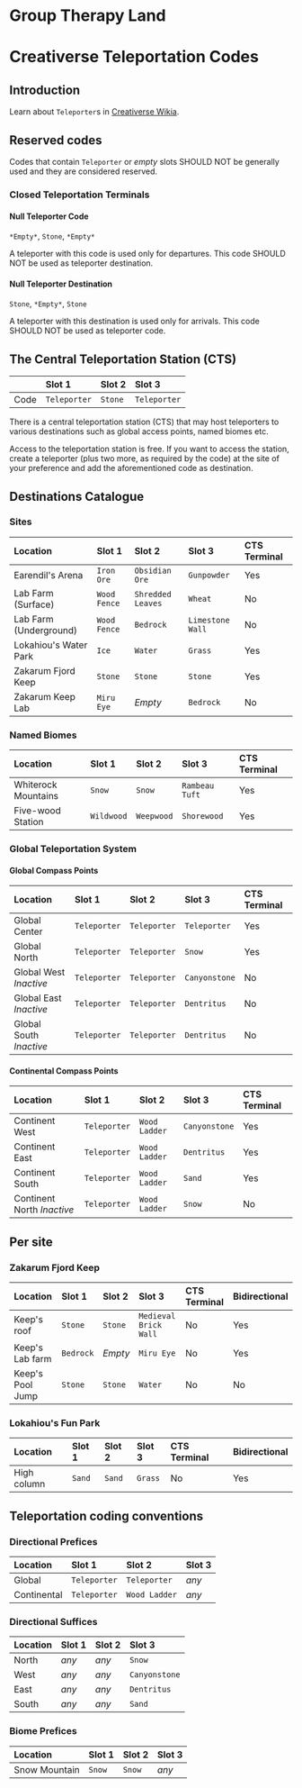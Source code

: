 # Group Therapy Land

# Creativerse Teleportation Codes

## Introduction

Learn about `Teleporter`s in [Creativerse Wikia][creativerse-wikia].

## Reserved codes

Codes that contain `Teleporter` or *empty* slots SHOULD NOT be generally used 
and they are considered reserved.

### Closed Teleportation Terminals

#### Null Teleporter Code

`*Empty*`, `Stone`, `*Empty*`

A teleporter with this code is used only for departures. This code SHOULD NOT be used as teleporter destination.

#### Null Teleporter Destination

`Stone`, `*Empty*`, `Stone`

A teleporter with this destination is used only for arrivals. This code SHOULD NOT be used as teleporter code.


## The Central Teleportation Station (CTS)

|      | Slot 1       | Slot 2  | Slot 3           |
| :--  | :--          | :--     | :--              |
| Code | `Teleporter` | `Stone` | `Teleporter`     |

There is a central teleportation station (CTS) that may host teleporters to various 
destinations such as global access points, named biomes etc.

Access to the teleportation station is free. If you want to access the station, 
create a teleporter (plus two more, as required by the code) at the site of your 
preference and add the aforementioned code as destination.

## Destinations Catalogue

### Sites

| Location               | Slot 1       | Slot 2            | Slot 3           | CTS Terminal |
| :--                    | :--          | :--               | :--              | :--          |
| Earendil's Arena       | `Iron Ore`   | `Obsidian Ore`    | `Gunpowder`      | Yes          |
| Lab Farm (Surface)     | `Wood Fence` | `Shredded Leaves` | `Wheat`          | No           |
| Lab Farm (Underground) | `Wood Fence` | `Bedrock`         | `Limestone Wall` | No           |
| Lokahiou's Water Park  | `Ice`        | `Water`           | `Grass`          | Yes          |
| Zakarum Fjord Keep     | `Stone`      | `Stone`           | `Stone`          | Yes          |
| Zakarum Keep Lab       | `Miru Eye`   | *Empty*           | `Bedrock`        | No           |


### Named Biomes

| Location               | Slot 1       | Slot 2            | Slot 3           | CTS Terminal |
| :--                    | :--          | :--               | :--              | :--          |
| Whiterock Mountains    | `Snow`       | `Snow`            | `Rambeau Tuft`   | Yes          |
| Five-wood Station      | `Wildwood`   | `Weepwood`        | `Shorewood`      | Yes          |

### Global Teleportation System

#### Global Compass Points

| Location                | Slot 1       | Slot 2            | Slot 3           | CTS Terminal |
| :--                     | :--          | :--               | :--              | :--          |
| Global Center           | `Teleporter` | `Teleporter`      | `Teleporter`     | Yes          |
| Global North            | `Teleporter` | `Teleporter`      | `Snow`           | Yes          |
| Global West *Inactive*  | `Teleporter` | `Teleporter`      | `Canyonstone`    | No           |
| Global East *Inactive*  | `Teleporter` | `Teleporter`      | `Dentritus`      | No           |
| Global South *Inactive* | `Teleporter` | `Teleporter`      | `Dentritus`      | No           |

#### Continental Compass Points

| Location                   | Slot 1       | Slot 2            | Slot 3           | CTS Terminal |
| :--                        | :--          | :--               | :--              | :--          |
| Continent West             | `Teleporter` | `Wood Ladder`     | `Canyonstone`    | Yes          |
| Continent East             | `Teleporter` | `Wood Ladder`     | `Dentritus`      | Yes          |
| Continent South            | `Teleporter` | `Wood Ladder`     | `Sand`           | Yes          |
| Continent North *Inactive* | `Teleporter` | `Wood Ladder`     | `Snow`           | No           |


## Per site

### Zakarum Fjord Keep

| Location                   | Slot 1       | Slot 2            | Slot 3                | CTS Terminal | Bidirectional |
| :--                        | :--          | :--               | :--                   | :--          | :--           |
| Keep's roof                | `Stone`      | `Stone`           | `Medieval Brick Wall` | No           | Yes           |
| Keep's Lab farm            | `Bedrock`    | *Empty*           | `Miru Eye`            | No           | Yes           |
| Keep's Pool Jump           | `Stone`      | `Stone`           | `Water`               | No           | No            |

### Lokahiou's Fun Park

| Location                   | Slot 1       | Slot 2            | Slot 3                | CTS Terminal | Bidirectional |
| :--                        | :--          | :--               | :--                   | :--          | :--           |
| High column                | `Sand`       | `Sand`            | `Grass`               | No           | Yes           |


## Teleportation coding conventions

### Directional Prefices

| Location                   | Slot 1       | Slot 2            | Slot 3                |
| :--                        | :--          | :--               | :--                   |
| Global                     | `Teleporter` | `Teleporter`      | *any*                 |
| Continental                | `Teleporter` | `Wood Ladder`     | *any*                 |

### Directional Suffices

| Location                   | Slot 1       | Slot 2            | Slot 3                |
| :--                        | :--          | :--               | :--                   |
| North                      | *any*        | *any*             | `Snow`                |
| West                       | *any*        | *any*             | `Canyonstone`         |
| East                       | *any*        | *any*             | `Dentritus`           |
| South                      | *any*        | *any*             | `Sand`                |

### Biome Prefices

| Location                   | Slot 1       | Slot 2            | Slot 3                |
| :--                        | :--          | :--               | :--                   |
| Snow Mountain              | `Snow`       | `Snow`            | *any*                 |




 [creativerse-wikia]: http://creativerse.wikia.com/wiki/Teleporter